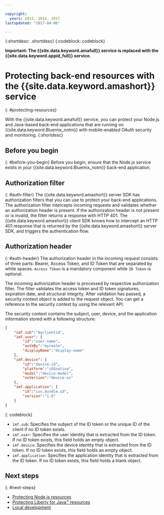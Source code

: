 ```yaml
---

copyright:
  years: 2015, 2016, 2017
lastupdated: "2017-04-06"

---
```


{:shortdesc: .shortdesc}
{:codeblock:.codeblock}

**Important: The {{site.data.keyword.amafull}} service is replaced with the {{site.data.keyword.appid_full}} service.**

# Protecting back-end resources with the {{site.data.keyword.amashort}} service
{: #protecting-resources}


With the {{site.data.keyword.amafull}} service, you can protect your Node.js and Java-based back-end applications that are running on {{site.data.keyword.Bluemix_notm}} with mobile-enabled OAuth security and monitoring.
{:shortdesc}

## Before you begin
{: #before-you-begin}
Before you begin, ensure that the Node.js service exists in your {{site.data.keyword.Bluemix_notm}} back-end application.


## Authorization filter
{: #auth-filter}
The {{site.data.keyword.amashort}} server SDK has authorization filters that you can use to protect your back-end applications.  The authorization filter intercepts incoming requests and validates whether an authorization header is present. If the authorization header is not present or is invalid, the filter returns a response with HTTP 401. The {{site.data.keyword.amashort}} client SDK knows how to intercept an HTTP 401 response that is returned by the {{site.data.keyword.amashort}} server SDK, and triggers the authentication flow.
## Authorization header
{: #auth-header}
The authorization header in the incoming request consists of three parts: Bearer, Access Token, and ID Token that are separated by white spaces. `Access Token` is a mandatory component while `ID Token` is optional.

The incoming authorization header is processed by respective authorization filter. The filter validates the access token and ID token signatures, expiration date, and structural integrity. After validation has passed, a security context object is added to the request object. You can get a reference to the security context by using the relevant API.

The security context contains the subject, user, device, and the application information stored with a following structure:
```JSON
{
    "imf.sub":"myclientid",
    "imf.user": {
        "id":"user-name",
        "authBy":"myrealm",
        "displayName":"display-name"
    },
    "imf.device": {
        "id":"device-id",
        "platform":"iOSnative",
        "model":"device-model",
        "osVersion":"device-os"
    },
    "imf.application": {
        "id":"ios.bundle.id",
        "version":"1.0"
    }
}
```
{: codeblock}

* `imf.sub`: Specifies the subject of the ID token or the unique ID of the client if no ID token exists.
* `imf.user`: Specifies the user identity that is extracted from the ID token. If no ID token exists, this field holds an empty object.
* `imf.device`: Specifies the device identity that is extracted from the ID token. If no ID token exists, this field holds an empty object.
* `imf.application`: Specifies the application identity that is extracted from the ID token. If no ID token exists, this field holds a blank object.

## Next steps
{: #next-steps}
* [Protecting Node.js resources](protecting-resources-nodejs.html)
* [Protecting Liberty for Java&trade; resources](protecting-resources-java.html)
* [Local development](protecting-resources-local.html)
